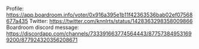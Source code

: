 Profile: https://app.boardroom.info/voter/0x916a395e1b11f42363536bab02ef07568677a435
Twitter: https://twitter.com/knnlrts/status/1428363298358009866
Boardroom discord message: https://discordapp.com/channels/733391663774564443/877573849531699200/877924320356208671
